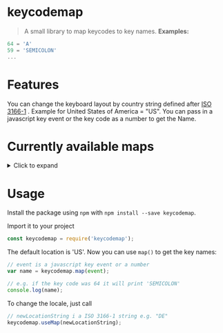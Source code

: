 # keycodemap
> A small library to map keycodes to key names.
**Examples:**
```javascript
64 = 'A'
59 = 'SEMICOLON'
...
``` 
# Features
You can change the keyboard layout by country string defined after [ISO 3166-1](https://en.wikipedia.org/wiki/ISO_3166-1) .
Example for United States of America = "US".
You can pass in a javascript key event or the key code as a number to get the Name.
# Currently available maps
<details>
<summary>Click to expand</summary>
United States of America ("US")
Germany ("DE")
</details>

# Usage
Install the package using `npm` with `npm install --save keycodemap`.

Import it to your project
```javascript
const keycodemap = require('keycodemap');
```
The default location is 'US'. 
Now you can use `map()` to get the key names:
```javascript
// event is a javascript key event or a number
var name = keycodemap.map(event);

// e.g. if the key code was 64 it will print 'SEMICOLON'
console.log(name);
```
To change the locale, just call
```javascript
// newLocationString i a ISO 3166-1 string e.g. "DE"
keycodemap.useMap(newLocationString);
```